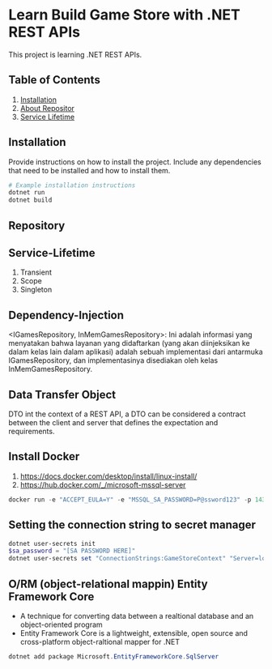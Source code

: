 # Learn Build Game Store with .NET REST APIs

This project is learning .NET REST APIs. 

## Table of Contents

1. [Installation](#installation)
2. [About Repositor](#repository)
3. [Service Lifetime](#service-lifetime)

## Installation

Provide instructions on how to install the project. Include any dependencies that need to be installed and how to install them.

```bash
# Example installation instructions
dotnet run
dotnet build
```

## Repository
## Service-Lifetime
1. Transient
2. Scope
3. Singleton

## Dependency-Injection
<IGamesRepository, InMemGamesRepository>: Ini adalah informasi yang menyatakan bahwa layanan yang didaftarkan (yang akan diinjeksikan ke dalam kelas lain dalam aplikasi) adalah sebuah implementasi dari antarmuka IGamesRepository, dan implementasinya disediakan oleh kelas InMemGamesRepository.

## Data Transfer Object
DTO int the context of a REST API, a DTO can be considered a contract between the client and server that defines the expectation and requirements. 

## Install Docker
1. https://docs.docker.com/desktop/install/linux-install/
2. https://hub.docker.com/_/microsoft-mssql-server


```powerShell 
docker run -e "ACCEPT_EULA=Y" -e "MSSQL_SA_PASSWORD=P@ssword123" -p 1433:1433 -v sqlvolume:/var/opt/mssql -d --rm --name mssql mcr.microsoft.com/mssql/server:2022-latest
```

## Setting the connection string to secret manager

```powerShell
dotnet user-secrets init
$sa_password = "[SA PASSWORD HERE]"
dotnet user-secrets set "ConnectionStrings:GameStoreContext" "Server=localhost; Database=GameStore; User Id=sa; Password=$sa_password;TrustServerCertificate=True"
```

## O/RM (object-relational mappin) Entity Framework Core
- A technique for converting data between a realtional database and an object-oriented program
- Entity Framework Core is a lightweight, extensible, open source and cross-platform object-raltional mapper for .NET 

```powerShell
dotnet add package Microsoft.EntityFrameworkCore.SqlServer
```

## 


